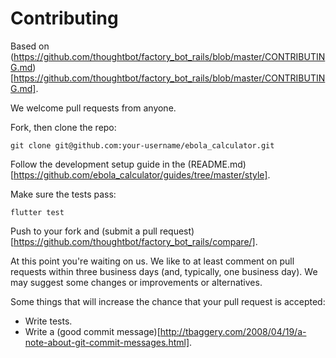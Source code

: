 # Contributing

Based on (https://github.com/thoughtbot/factory_bot_rails/blob/master/CONTRIBUTING.md)[https://github.com/thoughtbot/factory_bot_rails/blob/master/CONTRIBUTING.md].

We welcome pull requests from anyone.

Fork, then clone the repo:

    git clone git@github.com:your-username/ebola_calculator.git

Follow the development setup guide in the (README.md)[https://github.com/ebola_calculator/guides/tree/master/style].

Make sure the tests pass:

    flutter test

Push to your fork and (submit a pull request)[https://github.com/thoughtbot/factory_bot_rails/compare/].

[pr]: https://github.com/thoughtbot/factory_bot_rails/compare/

At this point you're waiting on us. We like to at least comment on pull requests
within three business days (and, typically, one business day). We may suggest
some changes or improvements or alternatives.

Some things that will increase the chance that your pull request is accepted:

* Write tests.
* Write a (good commit message)[http://tbaggery.com/2008/04/19/a-note-about-git-commit-messages.html].